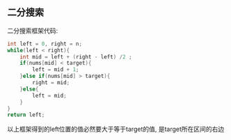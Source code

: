 ## 二分搜索

二分搜索框架代码:
```cpp
int left = 0, right = n;
while(left < right){
    int mid = left + (right - left) /2 ;
    if(nums[mid] < target){
        left = mid + 1;
    }else if(nums[mid] > target){
        right = mid;
    }else{
        left = mid;
    }
}
return left;
```

以上框架得到的left位置的值必然要大于等于target的值, 是target所在区间的右边
